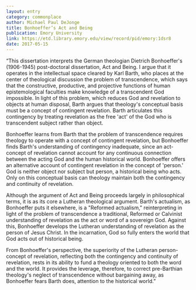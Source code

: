```yaml
---
layout: entry
category: commonplace
author: Michael Paul DeJonge
title: Bonhoeffer’s Act and Being
publication: Emory University
link: https://etd.library.emory.edu/view/record/pid/emory:1dsr8
date: 2017-05-15
---
```


“This dissertation interprets the German theologian Dietrich Bonhoeffer's (1906-1945) post-doctoral dissertation, Act and Being. I argue that it operates in the intellectual space cleared by Karl Barth, who places at the center of theological discussion the problem of transcendence, which says that the constructive, productive, and projective functions of human epistemological faculties make knowledge of a transcendent God impossible. In light of this problem, which reduces God and revelation to objects at human disposal, Barth argues that theology's conceptual basis must be a concept of contingent revelation. Barth articulates this contingency by treating revelation as the free 'act' of the God who is transcendent subject rather than object.

Bonhoeffer learns from Barth that the problem of transcendence requires theology to operate with a concept of contingent revelation, but Bonhoeffer finds Barth's understanding of contingency inadequate, since an act-concept of revelation cannot account for any continuous connection between the acting God and the human historical world. Bonhoeffer offers an alternative account of contingent revelation in the concept of 'person.' God is neither object nor subject but person, a historical being who acts. Only on this conceptual basis can theology maintain both the contingency and continuity of revelation.

Although the argument of Act and Being proceeds largely in philosophical terms, it is as its core a Lutheran theological argument. Barth's actualism, as Bonhoeffer puts it elsewhere, is a "Reformed actualism," reinterpreting in light of the problem of transcendence a traditional, Reformed or Calvinist understanding of revelation as the act or word of a sovereign God. Against this, Bonhoeffer develops the Lutheran understanding of revelation as the person of Jesus Christ. In the incarnation, God so fully enters the world that God acts out of historical being.

From Bonhoeffer's perspective, the superiority of the Lutheran person-concept of revelation, reflecting both the contingency and continuity of revelation, rests in its ability to fund a theology oriented to both the word and the world. It provides the leverage, therefore, to correct pre-Barthian theology's neglect of transcendence without bargaining away, as Bonhoeffer fears Barth does, attention to the historical world.”
